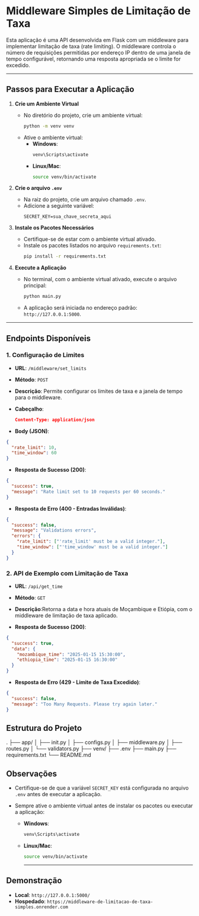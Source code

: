 # Middleware Simples de Limitação de Taxa

Esta aplicação é uma API desenvolvida em Flask com um middleware para implementar limitação de taxa (rate limiting). O middleware controla o número de requisições permitidas por endereço IP dentro de uma janela de tempo configurável, retornando uma resposta apropriada se o limite for excedido.

---

## Passos para Executar a Aplicação

1. **Crie um Ambiente Virtual**

   - No diretório do projeto, crie um ambiente virtual:
     ```bash
     python -m venv venv
     ```
   - Ative o ambiente virtual:
     - **Windows**:
       ```bash
       venv\Scripts\activate
       ```
     - **Linux/Mac**:
       ```bash
       source venv/bin/activate
       ```

2. **Crie o arquivo `.env`**

   - Na raiz do projeto, crie um arquivo chamado `.env`.
   - Adicione a seguinte variável:
     ```env
     SECRET_KEY=sua_chave_secreta_aqui
     ```

3. **Instale os Pacotes Necessários**

   - Certifique-se de estar com o ambiente virtual ativado.
   - Instale os pacotes listados no arquivo `requirements.txt`:
     ```bash
     pip install -r requirements.txt
     ```

4. **Execute a Aplicação**

   - No terminal, com o ambiente virtual ativado, execute o arquivo principal:
     ```bash
     python main.py
     ```
   - A aplicação será iniciada no endereço padrão: `http://127.0.0.1:5000`.

---

## Endpoints Disponíveis

### 1. **Configuração de Limites**

- **URL**: `/middleware/set_limits`
- **Método**: `POST`
- **Descrição**: Permite configurar os limites de taxa e a janela de tempo para o middleware.
- **Cabeçalho**:

  ```json
  Content-Type: application/json
  ```

- **Body (JSON)**:

```json
{
  "rate_limit": 10,
  "time_window": 60
}
```

- **Resposta de Sucesso (200)**:

```json
{
  "success": true,
  "message": "Rate limit set to 10 requests per 60 seconds."
}
```

- **Resposta de Erro (400 - Entradas Inválidas)**:

```json
{
  "success": false,
  "message": "Validations errors",
  "errors": {
    "rate_limit": ["'rate_limit' must be a valid integer."],
    "time_window": ["'time_window' must be a valid integer."]
  }
}
```

### 2. **API de Exemplo com Limitação de Taxa**

- **URL**: `/api/get_time`
- **Método**: `GET`
- **Descrição**:Retorna a data e hora atuais de Moçambique e Etiópia, com o middleware de limitação de taxa aplicado.

- **Resposta de Sucesso (200)**:

```json
{
  "success": true,
  "data": {
    "mozambique_time": "2025-01-15 15:30:00",
    "ethiopia_time": "2025-01-15 16:30:00"
  }
}
```

- **Resposta de Erro (429 - Limite de Taxa Excedido)**:

```json
{
  "success": false,
  "message": "Too Many Requests. Please try again later."
}
```

## Estrutura do Projeto

. ├── app/
│ ├── init.py
│ ├── configs.py
│ ├── middleware.py
│ ├── routes.py
│ └── validators.py
├── venv/
├── .env
├── main.py
├── requirements.txt
└── README.md

## Observações

- Certifique-se de que a variável `SECRET_KEY` está configurada no arquivo `.env` antes de executar a aplicação.
- Sempre ative o ambiente virtual antes de instalar os pacotes ou executar a aplicação:

  - **Windows**:
    ```bash
    venv\Scripts\activate
    ```
  - **Linux/Mac**:

    ```bash
    source venv/bin/activate
    ```

    ***

## Demonstração

- **Local**: `http://127.0.0.1:5000/`
- **Hospedado**: `https://middleware-de-limitacao-de-taxa-simples.onrender.com`
